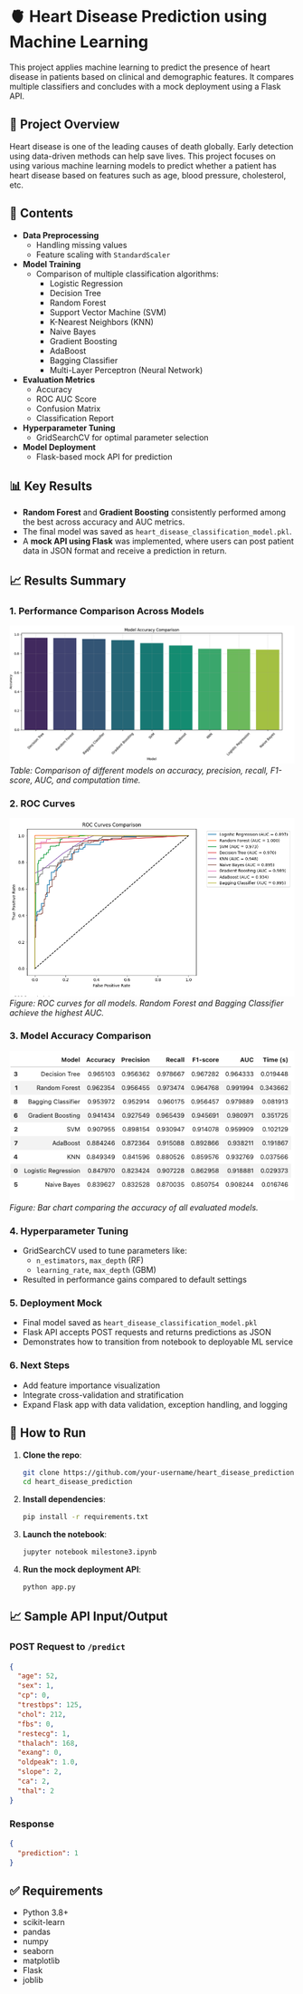 # 🫀 Heart Disease Prediction using Machine Learning

This project applies machine learning to predict the presence of heart disease in patients based on clinical and demographic features. It compares multiple classifiers and concludes with a mock deployment using a Flask API.

## 📌 Project Overview

Heart disease is one of the leading causes of death globally. Early detection using data-driven methods can help save lives. This project focuses on using various machine learning models to predict whether a patient has heart disease based on features such as age, blood pressure, cholesterol, etc.

## 📂 Contents

- **Data Preprocessing**
  - Handling missing values
  - Feature scaling with `StandardScaler`
- **Model Training**
  - Comparison of multiple classification algorithms:
    - Logistic Regression
    - Decision Tree
    - Random Forest
    - Support Vector Machine (SVM)
    - K-Nearest Neighbors (KNN)
    - Naive Bayes
    - Gradient Boosting
    - AdaBoost
    - Bagging Classifier
    - Multi-Layer Perceptron (Neural Network)
- **Evaluation Metrics**
  - Accuracy
  - ROC AUC Score
  - Confusion Matrix
  - Classification Report
- **Hyperparameter Tuning**
  - GridSearchCV for optimal parameter selection
- **Model Deployment**
  - Flask-based mock API for prediction

## 📊 Key Results

- **Random Forest** and **Gradient Boosting** consistently performed among the best across accuracy and AUC metrics.
- The final model was saved as `heart_disease_classification_model.pkl`.
- A **mock API using Flask** was implemented, where users can post patient data in JSON format and receive a prediction in return.

## 📈 Results Summary

### 1. Performance Comparison Across Models

![Model Comparison Table](images/00.png)
_Table: Comparison of different models on accuracy, precision, recall, F1-score, AUC, and computation time._

### 2. ROC Curves

![ROC Curves Comparison](images/01.png)
_Figure: ROC curves for all models. Random Forest and Bagging Classifier achieve the highest AUC._

### 3. Model Accuracy Comparison

![Model Accuracy Bar Chart](images/02.png)
_Figure: Bar chart comparing the accuracy of all evaluated models._

### 4. Hyperparameter Tuning

- GridSearchCV used to tune parameters like:
  - `n_estimators`, `max_depth` (RF)
  - `learning_rate`, `max_depth` (GBM)
- Resulted in performance gains compared to default settings

### 5. Deployment Mock

- Final model saved as `heart_disease_classification_model.pkl`
- Flask API accepts POST requests and returns predictions as JSON
- Demonstrates how to transition from notebook to deployable ML service

### 6. Next Steps

- Add feature importance visualization
- Integrate cross-validation and stratification
- Expand Flask app with data validation, exception handling, and logging

## 🚀 How to Run

1. **Clone the repo**:

   ```bash
   git clone https://github.com/your-username/heart_disease_prediction.git
   cd heart_disease_prediction
   ```

2. **Install dependencies**:

   ```bash
   pip install -r requirements.txt
   ```

3. **Launch the notebook**:

   ```bash
   jupyter notebook milestone3.ipynb
   ```

4. **Run the mock deployment API**:
   ```bash
   python app.py
   ```

## 📈 Sample API Input/Output

### POST Request to `/predict`

```json
{
  "age": 52,
  "sex": 1,
  "cp": 0,
  "trestbps": 125,
  "chol": 212,
  "fbs": 0,
  "restecg": 1,
  "thalach": 168,
  "exang": 0,
  "oldpeak": 1.0,
  "slope": 2,
  "ca": 2,
  "thal": 2
}
```

### Response

```json
{
  "prediction": 1
}
```

## ✅ Requirements

- Python 3.8+
- scikit-learn
- pandas
- numpy
- seaborn
- matplotlib
- Flask
- joblib
